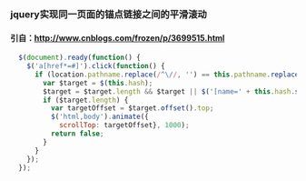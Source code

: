 ### jquery实现同一页面的锚点链接之间的平滑滚动
#### 引自：http://www.cnblogs.com/frozen/p/3699515.html

``` javascript
  $(document).ready(function() { 
    $('a[href*=#]').click(function() { 
      if (location.pathname.replace(/^\//, '') == this.pathname.replace(/^\//, '') && location.hostname == this.hostname) { 
        var $target = $(this.hash); 
        $target = $target.length && $target || $('[name=' + this.hash.slice(1) + ']'); 
        if ($target.length) { 
          var targetOffset = $target.offset().top; 
          $('html,body').animate({ 
            scrollTop: targetOffset}, 1000);
          return false; 
        } 
      } 
    }); 
  });
```
